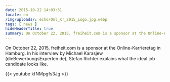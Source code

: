 ```yaml
---
date: 2015-10-22 14:03:31
locale: en
/img/uploads/: echo/Onl_KT_2015_Logo.jpg.webp
tags: [ news ]
hideHeaderTitle: true
summary: On October 22, 2015, freiheit.com is a sponsor at the Online-Karrieretag in Hamburg. In his interview by Michael Karasjew (dieBewerbungsExperten.de), Stefan Richter explains what the ideal job candidate looks like.
---
```


On October 22, 2015, freiheit.com is a sponsor at the Online-Karrieretag in Hamburg. In his interview by Michael Karasjew (dieBewerbungsExperten.de), Stefan Richter explains what the ideal job candidate looks like.

{{< youtube kfNMpgfs3Jg >}}